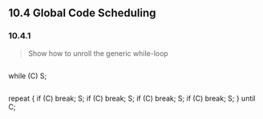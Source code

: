 ## 10.4 Global Code Scheduling

### 10.4.1

> Show how to unroll the generic while-loop

> ```
while (C)
    S;
```

```
repeat {
    if (C) break;
    S;
    if (C) break;
    S;
    if (C) break;
    S;
    if (C) break;
    S;
} until C;
```
